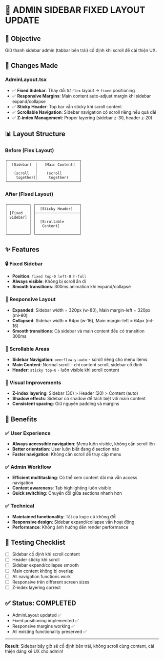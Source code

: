 # 📌 ADMIN SIDEBAR FIXED LAYOUT UPDATE

## 🎯 Objective

Giữ thanh sidebar admin (tabbar bên trái) cố định khi scroll để cải thiện UX.

## 🔧 Changes Made

### AdminLayout.tsx

-   ✅ **Fixed Sidebar**: Thay đổi từ `flex` layout → `fixed` positioning
-   ✅ **Responsive Margins**: Main content auto-adjust margin khi sidebar expand/collapse
-   ✅ **Sticky Header**: Top bar vẫn sticky khi scroll content
-   ✅ **Scrollable Navigation**: Sidebar navigation có scroll riêng nếu quá dài
-   ✅ **Z-index Management**: Proper layering (sidebar z-30, header z-20)

## 📊 Layout Structure

### Before (Flex Layout)

```
┌─────────────────────────────────┐
│  [Sidebar]  │   [Main Content]  │
│             │                   │
│   (scroll   │    (scroll        │
│    together)│     together)     │
└─────────────────────────────────┘
```

### After (Fixed Layout)

```
┌──────────┐ ┌────────────────────┐
│          │ │  [Sticky Header]   │
│ [Fixed   │ ├────────────────────┤
│ Sidebar] │ │                    │
│          │ │  [Scrollable       │
│          │ │   Content]         │
│          │ │                    │
└──────────┘ └────────────────────┘
```

## ✨ Features

### 🔒 Fixed Sidebar

-   **Position**: `fixed top-0 left-0 h-full`
-   **Always visible**: Không bị scroll ẩn đi
-   **Smooth transitions**: 300ms animation khi expand/collapse

### 📏 Responsive Layout

-   **Expanded**: Sidebar width = 320px (w-80), Main margin-left = 320px (ml-80)
-   **Collapsed**: Sidebar width = 64px (w-16), Main margin-left = 64px (ml-16)
-   **Smooth transitions**: Cả sidebar và main content đều có transition 300ms

### 📜 Scrollable Areas

-   **Sidebar Navigation**: `overflow-y-auto` - scroll riêng cho menu items
-   **Main Content**: Normal scroll - chỉ content scroll, sidebar cố định
-   **Header**: `sticky top-0` - luôn visible khi scroll content

### 🎨 Visual Improvements

-   **Z-index layering**: Sidebar (30) > Header (20) > Content (auto)
-   **Shadow effects**: Sidebar có shadow để tách biệt với main content
-   **Consistent spacing**: Giữ nguyên padding và margins

## 🚀 Benefits

### ✅ User Experience

-   **Always accessible navigation**: Menu luôn visible, không cần scroll lên
-   **Better orientation**: User luôn biết đang ở section nào
-   **Faster navigation**: Không cần scroll để truy cập menu

### ✅ Admin Workflow

-   **Efficient multitasking**: Có thể xem content dài mà vẫn access navigation
-   **Context awareness**: Tab highlighting luôn visible
-   **Quick switching**: Chuyển đổi giữa sections nhanh hơn

### ✅ Technical

-   **Maintained functionality**: Tất cả logic cũ không đổi
-   **Responsive design**: Sidebar expand/collapse vẫn hoạt động
-   **Performance**: Không ảnh hưởng đến render performance

## 🎯 Testing Checklist

-   [ ] Sidebar cố định khi scroll content
-   [ ] Header sticky khi scroll
-   [ ] Sidebar expand/collapse smooth
-   [ ] Main content không bị overlap
-   [ ] All navigation functions work
-   [ ] Responsive trên different screen sizes
-   [ ] Z-index layering correct

## ✅ Status: COMPLETED

-   AdminLayout updated ✅
-   Fixed positioning implemented ✅
-   Responsive margins working ✅
-   All existing functionality preserved ✅

---

**Result**: Sidebar bây giờ sẽ cố định bên trái, không scroll cùng content, cải thiện đáng kể UX cho admin!
